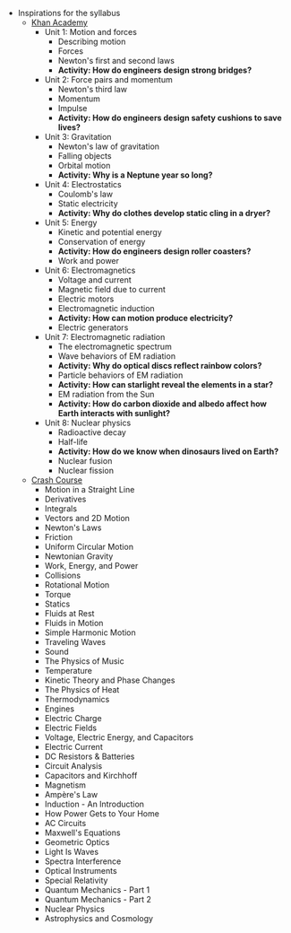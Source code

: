 - Inspirations for the syllabus
	- [Khan Academy](https://www.khanacademy.org/science/highschool-physics)
		- Unit 1: Motion and forces
			- Describing motion
			- Forces
			- Newton's first and second laws
			- **Activity: How do engineers design strong bridges?**
		- Unit 2: Force pairs and momentum
			- Newton's third law
			- Momentum
			- Impulse
			- **Activity: How do engineers design safety cushions to save lives?**
		- Unit 3: Gravitation
			- Newton's law of gravitation
			- Falling objects
			- Orbital motion
			- **Activity: Why is a Neptune year so long?**
		- Unit 4: Electrostatics
			- Coulomb's law
			- Static electricity
			- **Activity: Why do clothes develop static cling in a dryer?**
		- Unit 5: Energy
			- Kinetic and potential energy
			- Conservation of energy
			- **Activity: How do engineers design roller coasters?**
			- Work and power
		- Unit 6: Electromagnetics
			- Voltage and current
			- Magnetic field due to current
			- Electric motors
			- Electromagnetic induction
			- **Activity: How can motion produce electricity?**
			- Electric generators
		- Unit 7: Electromagnetic radiation
			- The electromagnetic spectrum
			- Wave behaviors of EM radiation
			- **Activity: Why do optical discs reflect rainbow colors?**
			- Particle behaviors of EM radiation
			- **Activity: How can starlight reveal the elements in a star?**
			- EM radiation from the Sun
			- **Activity: How do carbon dioxide and albedo affect how Earth interacts with sunlight?**
		- Unit 8: Nuclear physics
			- Radioactive decay
			- Half-life
			- **Activity: How do we know when dinosaurs lived on Earth?**
			- Nuclear fusion
			- Nuclear fission
	- [Crash Course](https://www.youtube.com/playlist?list=PL8dPuuaLjXtN0ge7yDk_UA0ldZJdhwkoV)
		- Motion in a Straight Line
		- Derivatives
		- Integrals
		- Vectors and 2D Motion
		- Newton's Laws
		- Friction
		- Uniform Circular Motion
		- Newtonian Gravity
		- Work, Energy, and Power
		- Collisions
		- Rotational Motion
		- Torque
		- Statics
		- Fluids at Rest
		- Fluids in Motion
		- Simple Harmonic Motion
		- Traveling Waves
		- Sound
		- The Physics of Music
		- Temperature
		- Kinetic Theory and Phase Changes
		- The Physics of Heat
		- Thermodynamics
		- Engines
		- Electric Charge
		- Electric Fields
		- Voltage, Electric Energy, and Capacitors
		- Electric Current
		- DC Resistors & Batteries
		- Circuit Analysis
		- Capacitors and Kirchhoff
		- Magnetism
		- Ampère's Law
		- Induction - An Introduction
		- How Power Gets to Your Home
		- AC Circuits
		- Maxwell's Equations
		- Geometric Optics
		- Light Is Waves
		- Spectra Interference
		- Optical Instruments
		- Special Relativity
		- Quantum Mechanics - Part 1
		- Quantum Mechanics - Part 2
		- Nuclear Physics
		- Astrophysics and Cosmology